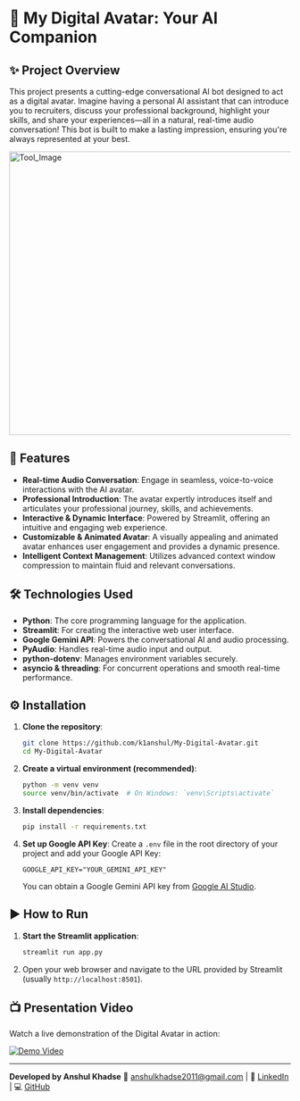 # 🎤 My Digital Avatar: Your AI Companion

## ✨ Project Overview

This project presents a cutting-edge conversational AI bot designed to act as a digital avatar. Imagine having a personal AI assistant that can introduce you to recruiters, discuss your professional background, highlight your skills, and share your experiences—all in a natural, real-time audio conversation! This bot is built to make a lasting impression, ensuring you're always represented at your best.

<img width="934" height="508" alt="Tool_Image" src="https://github.com/user-attachments/assets/e0dded5a-8f8d-4715-a11c-2e754d6fb371" />


## 🚀 Features

-   **Real-time Audio Conversation**: Engage in seamless, voice-to-voice interactions with the AI avatar.
-   **Professional Introduction**: The avatar expertly introduces itself and articulates your professional journey, skills, and achievements.
-   **Interactive & Dynamic Interface**: Powered by Streamlit, offering an intuitive and engaging web experience.
-   **Customizable & Animated Avatar**: A visually appealing and animated avatar enhances user engagement and provides a dynamic presence.
-   **Intelligent Context Management**: Utilizes advanced context window compression to maintain fluid and relevant conversations.

## 🛠️ Technologies Used

-   **Python**: The core programming language for the application.
-   **Streamlit**: For creating the interactive web user interface.
-   **Google Gemini API**: Powers the conversational AI and audio processing.
-   **PyAudio**: Handles real-time audio input and output.
-   **python-dotenv**: Manages environment variables securely.
-   **asyncio & threading**: For concurrent operations and smooth real-time performance.

## ⚙️ Installation

1.  **Clone the repository**:
    ```bash
    git clone https://github.com/k1anshul/My-Digital-Avatar.git
    cd My-Digital-Avatar
    ```

2.  **Create a virtual environment (recommended)**:
    ```bash
    python -m venv venv
    source venv/bin/activate  # On Windows: `venv\Scripts\activate`
    ```

3.  **Install dependencies**:
    ```bash
    pip install -r requirements.txt
    ```

4.  **Set up Google API Key**:
    Create a `.env` file in the root directory of your project and add your Google API Key:
    ```
    GOOGLE_API_KEY="YOUR_GEMINI_API_KEY"
    ```
    You can obtain a Google Gemini API key from [Google AI Studio](https://aistudio.google.com/app/apikey).

## ▶️ How to Run

1.  **Start the Streamlit application**:
    ```bash
    streamlit run app.py
    ```

2.  Open your web browser and navigate to the URL provided by Streamlit (usually `http://localhost:8501`).

## 📺 Presentation Video

Watch a live demonstration of the Digital Avatar in action:

[![Demo Video](Assets/Tool_Image.png)](https://drive.google.com/file/d/1si5djPo6X6dbNN8Hh5ewBJiqvZEQf0Ww/view?usp=drive_link)

---
**Developed by Anshul Khadse**
📧 anshulkhadse2011@gmail.com | 🔗 [LinkedIn](https://www.linkedin.com/in/k1anshul) | 💻 [GitHub](https://github.com/k1anshul)
